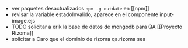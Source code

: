 - ver paquetes desactualizados  `npm -g outdate` en [[npm]]
- revisar la variable estadoInvalido, aparece en el componente input-image.ejs
- TODO solicitar a erik la base de datos de mongodb para QA [[Proyecto Rizoma]]
- solicitar a Caro que el dominio de rizoma qa.rizoma sea